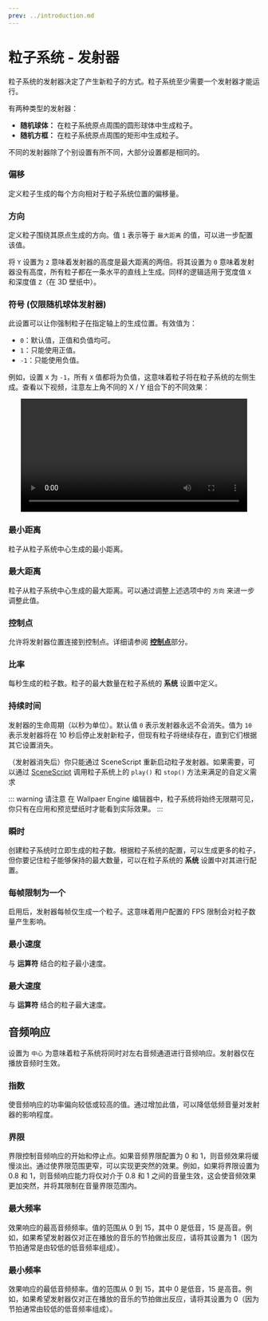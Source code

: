```yaml
---
prev: ../introduction.md
---
```


# 粒子系统 - 发射器

粒子系统的发射器决定了产生新粒子的方式。粒子系统至少需要一个发射器才能运行。

有两种类型的发射器：

* **随机球体：** 在粒子系统原点周围的圆形球体中生成粒子。
* **随机方框：** 在粒子系统原点周围的矩形中生成粒子。

不同的发射器除了个别设置有所不同，大部分设置都是相同的。

### 偏移

定义粒子生成的每个方向相对于粒子系统位置的偏移量。

### 方向

定义粒子围绕其原点生成的方向。值 `1` 表示等于 `最大距离` 的值，可以进一步配置该值。

将 `Y` 设置为 `2` 意味着发射器的高度是最大距离的两倍。将其设置为 `0` 意味着发射器没有高度，所有粒子都在一条水平的直线上生成。同样的逻辑适用于宽度值 `X` 和深度值 `Z`（在 3D 壁纸中）。

### 符号 (仅限随机球体发射器)

此设置可以让你强制粒子在指定轴上的生成位置。有效值为：

* `0`：默认值，正值和负值均可。
* `1`：只能使用正值。
* `-1`：只能使用负值。

例如，设置 `X` 为 `-1`，所有 `X` 值都将为负值，这意味着粒子将在粒子系统的左侧生成。查看以下视频，注意左上角不同的 X / Y 组合下的不同效果：

<video width="90%" style="margin:0 auto;display:block;" controls loop autoplay>
  <source :src="$withBase(/videos/particle_system_sign.mp4)" type="video/mp4">
  Your browser does not support the video tag.
</video>

### 最小距离

粒子从粒子系统中心生成的最小距离。

### 最大距离

粒子从粒子系统中心生成的最大距离。可以通过调整上述选项中的 `方向` 来进一步调整此值。

### 控制点

允许将发射器位置连接到控制点。详细请参阅 [**控制点**](/wallpaper-engine-docs/scene/particles/component/control_point.html)部分。

### 比率

每秒生成的粒子数。粒子的最大数量在粒子系统的 **系统** 设置中定义。

### 持续时间

发射器的生命周期（以秒为单位）。默认值 `0` 表示发射器永远不会消失。值为 `10` 表示发射器将在 10 秒后停止发射新粒子，但现有粒子将继续存在，直到它们根据其它设置消失。

（发射器消失后）你只能通过 SceneScript 重新启动粒子发射器。如果需要，可以通过 [SceneScript](/wallpaper-engine-docs/scene/scenescript/reference/class/IParticleSystem.html) 调用粒子系统上的 `play()` 和 `stop()` 方法来满足的自定义需求

::: warning 请注意
在 Wallpaer Engine 编辑器中，粒子系统将始终无限期可见，你只有在应用和预览壁纸时才能看到实际效果。
:::

### 瞬时

创建粒子系统时立即生成的粒子数。根据粒子系统的配置，可以生成更多的粒子，但你要记住粒子能够保持的最大数量，可以在粒子系统的 **系统** 设置中对其进行配置。

### 每帧限制为一个

启用后，发射器每帧仅生成一个粒子。这意味着用户配置的 FPS 限制会对粒子数量产生影响。

### 最小速度

与 **运算符** 结合的粒子最小速度。

### 最大速度

与 **运算符** 结合的粒子最大速度。

## 音频响应

设置为 `中心` 为意味着粒子系统将同时对左右音频通道进行音频响应。发射器仅在播放音频时生效。

### 指数

使音频响应的功率偏向较低或较高的值。通过增加此值，可以降低低频音量对发射器的影响程度。

### 界限

界限控制音频响应的开始和停止点。如果音频界限配置为 0 和 1，则音频效果将缓慢淡出。通过使界限范围更窄，可以实现更突然的效果。例如，如果将界限设置为 0.8 和 1，则音频响应能力将仅对介于 0.8 和 1 之间的音量生效，这会使音频效果更加突然，并将其限制在音量界限范围内。

### 最大频率

效果响应的最高音频频率。值的范围从 0 到 15，其中 0 是低音，15 是高音。例如，如果希望发射器仅对正在播放的音乐的节拍做出反应，请将其设置为 1（因为节拍通常是由较低的低音频率组成）。

### 最小频率

效果响应的最低音频频率。值的范围从 0 到 15，其中 0 是低音，15 是高音。例如，如果希望发射器仅对正在播放的音乐的节拍做出反应，请将其设置为 0（因为节拍通常由较低的低音频率组成）。